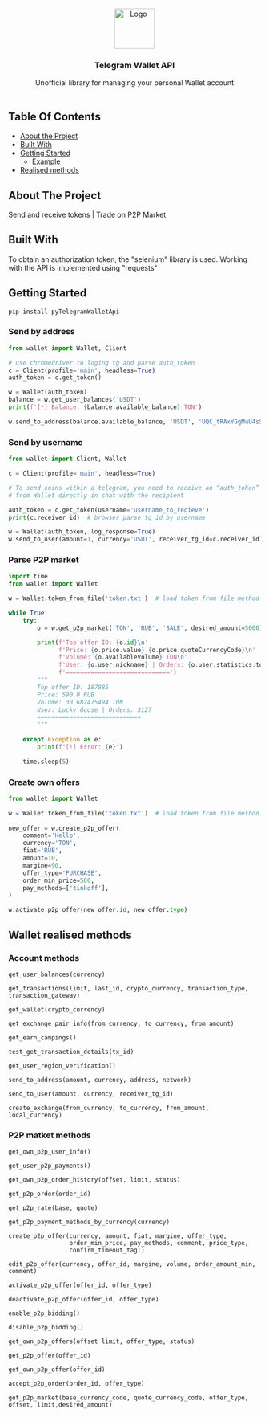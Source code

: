 <br/>
<p align="center">
  <a href="https://github.com/no-name-user-name/pyTelegramWalletApi">
    <img src="https://wallet.tg/icon.svg" alt="Logo" width="80" height="80">
  </a>

  <h3 align="center">Telegram Wallet API</h3>

  <p align="center">
    Unofficial library for managing your personal Wallet account
    <br/>
    <br/>
  </p>
</p>



## Table Of Contents

* [About the Project](#about-the-project)
* [Built With](#built-with)
* [Getting Started](#getting-started)
  * [Example](#example)
* [Realised methods](#realised-methods)

## About The Project

Send and receive tokens | Trade on P2P Market

## Built With

To obtain an authorization token, the "selenium" library is used.
Working with the API is implemented using "requests"

## Getting Started

```bazaar
pip install pyTelegramWalletApi
```

### Send by address

```python
from wallet import Wallet, Client

# use chromedriver to loging tg and parse auth_token
c = Client(profile='main', headless=True)
auth_token = c.get_token()

w = Wallet(auth_token)
balance = w.get_user_balances('USDT')
print(f'[*] Balance: {balance.available_balance} TON')

w.send_to_address(balance.available_balance, 'USDT', 'UQC_tRAxYGgMuU4sSqN6eRWArwvL4qI3gXn_', network='ton')
```

### Send by username
```python
from wallet import Client, Wallet

c = Client(profile='main', headless=True)

# To send coins within a telegram, you need to receive an “auth_token”
# from Wallet directly in chat with the recipient

auth_token = c.get_token(username='username_to_recieve')
print(c.receiver_id)  # browser parse tg_id by username

w = Wallet(auth_token, log_response=True)
w.send_to_user(amount=1, currency='USDT', receiver_tg_id=c.receiver_id)
```

### Parse P2P market

```python
import time
from wallet import Wallet

w = Wallet.token_from_file('token.txt')  # load token from file method

while True:
    try:
        o = w.get_p2p_market('TON', 'RUB', 'SALE', desired_amount=5000)[0]

        print(f'Top offer ID: {o.id}\n'
              f'Price: {o.price.value} {o.price.quoteCurrencyCode}\n'
              f'Volume: {o.availableVolume} TON\n'
              f'User: {o.user.nickname} | Orders: {o.user.statistics.totalOrdersCount}\n'
              f'=============================')
        """
        Top offer ID: 187885
        Price: 590.0 RUB
        Volume: 30.682475494 TON
        User: Lucky Goose | Orders: 3127
        =============================
        """
        
    except Exception as e:
        print(f"[!] Error: {e}")

    time.sleep(5)

```

### Create own offers

```python
from wallet import Wallet

w = Wallet.token_from_file('token.txt')  # load token from file method
 
new_offer = w.create_p2p_offer(
    comment='Hello',
    currency='TON',
    fiat='RUB',
    amount=10,
    margine=90,
    offer_type='PURCHASE',
    order_min_price=500,
    pay_methods=['tinkoff'],
)

w.activate_p2p_offer(new_offer.id, new_offer.type)
```

## Wallet realised methods

### Account methods

```
get_user_balances(currency)
```
```
get_transactions(limit, last_id, crypto_currency, transaction_type, transaction_gateway)
```
```
get_wallet(crypto_currency)
```
```
get_exchange_pair_info(from_currency, to_currency, from_amount)
```
```
get_earn_campings()
```
```
test_get_transaction_details(tx_id)
```
```
get_user_region_verification()
```
```
send_to_address(amount, currency, address, network)
```
```
send_to_user(amount, currency, receiver_tg_id)
```
```
create_exchange(from_currency, to_currency, from_amount, local_currency)
```

### P2P matket methods


```
get_own_p2p_user_info()
```
```
get_user_p2p_payments()
```
```
get_own_p2p_order_history(offset, limit, status)
```
```
get_p2p_order(order_id)
```
```
get_p2p_rate(base, quote)
```
```
get_p2p_payment_methods_by_currency(currency)
```
```
create_p2p_offer(currency, amount, fiat, margine, offer_type,
                 order_min_price, pay_methods, comment, price_type,
                 confirm_timeout_tag:)
```
```
edit_p2p_offer(currency, offer_id, margine, volume, order_amount_min, comment)
```
```
activate_p2p_offer(offer_id, offer_type)
```
```
deactivate_p2p_offer(offer_id, offer_type)
```
```
enable_p2p_bidding()
```
```
disable_p2p_bidding()
```
```
get_own_p2p_offers(offset limit, offer_type, status)
```
```
get_p2p_offer(offer_id)
```
```
get_own_p2p_offer(offer_id)
```
```
accept_p2p_order(order_id, offer_type)
```
```
get_p2p_market(base_currency_code, quote_currency_code, offer_type, offset, limit,desired_amount)
```

